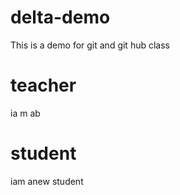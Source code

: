 # delta-demo
This is a demo for git and git hub class
 # teacher 
 ia m ab
 # student 
 iam anew student
 